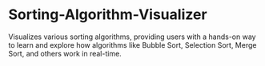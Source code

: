 # Sorting-Algorithm-Visualizer
Visualizes various sorting algorithms, providing users with a hands-on way to learn and explore how algorithms like Bubble Sort, Selection Sort, Merge Sort, and others work in real-time.
